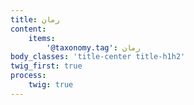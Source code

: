 ```yaml
---
title: رمان
content:
    items:  
        '@taxonomy.tag': رمان
body_classes: 'title-center title-h1h2'
twig_first: true
process:
    twig: true
---
```

